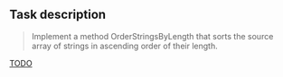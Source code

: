 ## Task description ##

> Implement a method OrderStringsByLength that sorts the source array of strings in ascending order of their length.

[TODO](https://github.com/EPM-RD-NETLAB/Developing-modern-web-applications-with-ASP.NET-and-Microsoft-Azure/blob/master/PadawansToDo.md)

